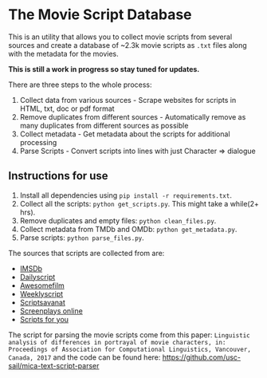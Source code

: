 # The Movie Script Database
This is an utility that allows you to collect movie scripts from several sources and create a database of ~2.3k movie scripts as `.txt` files along with the metadata for the movies.
 
**This is still a work in progress so stay tuned for updates.**
 
There are three steps to the whole process:
1. Collect data from various sources - Scrape websites for scripts in HTML, txt, doc or pdf format
2. Remove duplicates from different sources - Automatically remove as many duplicates from different sources as possible
3. Collect metadata - Get metadata about the scripts for additional processing
4. Parse Scripts - Convert scripts into lines with just Character => dialogue
 
## Instructions for use
1. Install all dependencies using `pip install -r requirements.txt`.
2. Collect all the scripts: `python get_scripts.py`. This might take a while(2+ hrs).
3. Remove duplicates and empty files: `python clean_files.py`.
4. Collect metadata from TMDb and OMDb: `python get_metadata.py`.
5. Parse scripts: `python parse_files.py`.
 
The sources that scripts are collected from are:
- [IMSDb](https://www.imsdb.com/)
- [Dailyscript](https://www.dailyscript.com/)
- [Awesomefilm](http://www.awesomefilm.com/)
- [Weeklyscript](https://www.weeklyscript.com/)
- [Scriptsavanat](https://thescriptsavant.com/)
- [Screenplays online](https://www.screenplays-online.de/)
- [Scripts for you](https://sfy.ru/)
 
The script for parsing the movie scripts come from this paper: `Linguistic analysis of differences in portrayal of movie characters, in: Proceedings of Association for Computational Linguistics, Vancouver, Canada, 2017` and the code can be found here: https://github.com/usc-sail/mica-text-script-parser